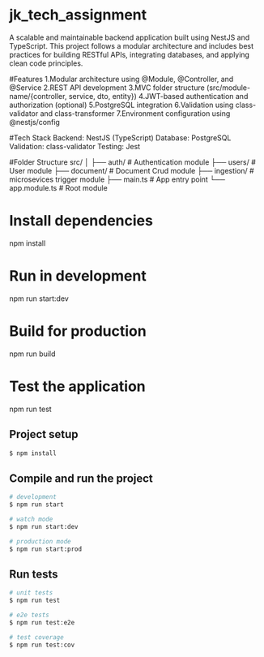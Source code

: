 
# jk_tech_assignment
A scalable and maintainable backend application built using NestJS and TypeScript. This project follows a modular architecture and includes best practices for building RESTful APIs, integrating databases, and applying clean code principles.

#Features
1.Modular architecture using @Module, @Controller, and @Service
2.REST API development
3.MVC folder structure (src/module-name/{controller, service, dto, entity})
4.JWT-based authentication and authorization (optional)
5.PostgreSQL integration
6.Validation using class-validator and class-transformer
7.Environment configuration using @nestjs/config


#Tech Stack
Backend: NestJS (TypeScript)
Database: PostgreSQL
Validation: class-validator
Testing: Jest

#Folder Structure
src/
│
├── auth/             # Authentication module
├── users/             # User module
├── document/         # Document Crud module
├── ingestion/        # microsevices trigger module
├── main.ts           # App entry point
└── app.module.ts     # Root module


# Install dependencies
npm install

# Run in development
npm run start:dev

# Build for production
npm run build

# Test the application
npm run test


## Project setup

```bash
$ npm install
```

## Compile and run the project

```bash
# development
$ npm run start

# watch mode
$ npm run start:dev

# production mode
$ npm run start:prod
```

## Run tests

```bash
# unit tests
$ npm run test

# e2e tests
$ npm run test:e2e

# test coverage
$ npm run test:cov
```
